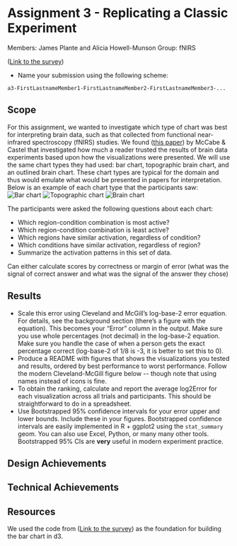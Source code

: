 Assignment 3 - Replicating a Classic Experiment  
===
Members: James Plante and Alicia Howell-Munson
Group: fNIRS

([Link to the survey]())

- Name your submission using the following scheme: 
```
a3-FirstLastnameMember1-FirstLastnameMember2-FirstLastnameMember3-...
```

## Scope
For this assignment, we wanted to investigate which type of chart was best for interpreting brain data, such as that collected from functional near-infrared spectroscopy (fNIRS) studies. We found ([this paper](https://www.sciencedirect.com/science/article/pii/S0010027707002053?casa_token=a_abt9TJ1CEAAAAA:M-2qbKQcLnV26FrTPTFUMCSMnQci638uNQdnM93zlVpePp3G2ajHLRf4L5tYsxFOyMm-c6VW)) by McCabe & Castel that investigated how much a reader trusted the results of brain data experiments based upon how the visualizations were presented. We will use the same chart types they had used: bar chart, topographic brain chart, and an outlined brain chart. These chart types are typical for the domain and thus would emulate what would be presented in papers for interpretation. Below is an example of each chart type that the participants saw:
![Bar chart](https://github.com/jwplante/a3-experiment/tree/main/img/bar.PNG "Example of the bar chart")
![Topographic chart](https://github.com/jwplante/a3-experiment/tree/main/img/topo.PNG "Example of the topographic brain chart")
![Brain chart](https://github.com/jwplante/a3-experiment/tree/main/img/brain.PNG "Example of the outlined brain chart")

The participants were asked the following questions about each chart:
* Which region-condition combination is most active?
* Which region-condition combination is least active?
* Which regions have similar activation, regardless of condition?
* Which conditions have similar activation, regardless of region?
* Summarize the activation patterns in this set of data.

Can either calculate scores by correctness or margin of error (what was the signal of correct answer and what was the signal of the answer they chose)

## Results

- Scale this error using Cleveland and McGill’s log-base-2 error equation. For details, see the background section (there’s a figure with the equation). This becomes your “Error” column in the output. Make sure you use whole percentages (not decimal) in the log-base-2 equation. Make sure you handle the case of when a person gets the exact percentage correct (log-base-2 of 1/8 is -3, it is better to set this to 0). 
- Produce a README with figures that shows the visualizations you tested and results, ordered by best performance to worst performance. Follow the modern Cleveland-McGill figure below -- though note that using names instead of icons is fine.
- To obtain the ranking, calculate and report the average log2Error for each visualization across all trials and participants. This should be straightforward to do in a spreadsheet.
- Use Bootstrapped 95\% confidence intervals for your error upper and lower bounds. Include these in your figures. Bootstrapped confidence intervals are easily implemented in R + ggplot2 using the `stat_summary` geom. You can also use Excel, Python, or many many other tools. Bootstrapped 95% CIs are **very** useful in modern experiment practice.

## Design Achievements

## Technical Achievements

## Resources
We used the code from ([Link to the survey](https://www.d3-graph-gallery.com/graph/barplot_button_data_simple.html)) as the foundation for building the bar chart in d3.